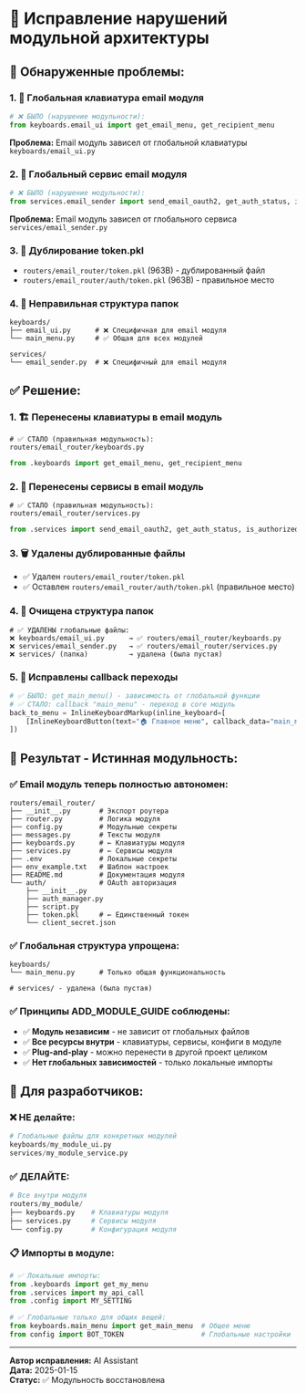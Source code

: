 # 🔧 Исправление нарушений модульной архитектуры

## 🚨 **Обнаруженные проблемы:**

### **1. 📂 Глобальная клавиатура email модуля**
```python
# ❌ БЫЛО (нарушение модульности):
from keyboards.email_ui import get_email_menu, get_recipient_menu
```
**Проблема:** Email модуль зависел от глобальной клавиатуры `keyboards/email_ui.py`

### **2. 🔧 Глобальный сервис email модуля**
```python
# ❌ БЫЛО (нарушение модульности):
from services.email_sender import send_email_oauth2, get_auth_status, is_authorized
```
**Проблема:** Email модуль зависел от глобального сервиса `services/email_sender.py`

### **3. 📄 Дублирование token.pkl**
- `routers/email_router/token.pkl` (963B) - дублированный файл
- `routers/email_router/auth/token.pkl` (963B) - правильное место

### **4. 📁 Неправильная структура папок**
```
keyboards/
├── email_ui.py      # ❌ Специфичная для email модуля
└── main_menu.py     # ✅ Общая для всех модулей

services/
└── email_sender.py  # ❌ Специфичный для email модуля
```

## ✅ **Решение:**

### **1. 🏗️ Перенесены клавиатуры в email модуль**
```
# ✅ СТАЛО (правильная модульность):
routers/email_router/keyboards.py
```
```python
from .keyboards import get_email_menu, get_recipient_menu
```

### **2. 🔧 Перенесены сервисы в email модуль**
```
# ✅ СТАЛО (правильная модульность):
routers/email_router/services.py
```
```python
from .services import send_email_oauth2, get_auth_status, is_authorized
```

### **3. 🗑️ Удалены дублированные файлы**
- ✅ Удален `routers/email_router/token.pkl`
- ✅ Оставлен `routers/email_router/auth/token.pkl` (правильное место)

### **4. 📁 Очищена структура папок**
```
# ✅ УДАЛЕНЫ глобальные файлы:
❌ keyboards/email_ui.py      → ✅ routers/email_router/keyboards.py
❌ services/email_sender.py   → ✅ routers/email_router/services.py
❌ services/ (папка)          → удалена (была пустая)
```

### **5. 🔄 Исправлены callback переходы**
```python
# ✅ БЫЛО: get_main_menu() - зависимость от глобальной функции
# ✅ СТАЛО: callback "main_menu" - переход в core модуль
back_to_menu = InlineKeyboardMarkup(inline_keyboard=[
    [InlineKeyboardButton(text="🏠 Главное меню", callback_data="main_menu")]
])
```

## 🎯 **Результат - Истинная модульность:**

### **✅ Email модуль теперь полностью автономен:**
```
routers/email_router/
├── __init__.py       # Экспорт роутера
├── router.py         # Логика модуля  
├── config.py         # Модульные секреты
├── messages.py       # Тексты модуля
├── keyboards.py      # ← Клавиатуры модуля
├── services.py       # ← Сервисы модуля
├── .env              # Локальные секреты
├── env_example.txt   # Шаблон настроек
├── README.md         # Документация модуля
└── auth/             # OAuth авторизация
    ├── __init__.py
    ├── auth_manager.py
    ├── script.py
    ├── token.pkl     # ← Единственный токен
    └── client_secret.json
```

### **✅ Глобальная структура упрощена:**
```
keyboards/
└── main_menu.py      # Только общая функциональность

# services/ - удалена (была пустая)
```

### **✅ Принципы ADD_MODULE_GUIDE соблюдены:**
- ✅ **Модуль независим** - не зависит от глобальных файлов
- ✅ **Все ресурсы внутри** - клавиатуры, сервисы, конфиги в модуле
- ✅ **Plug-and-play** - можно перенести в другой проект целиком
- ✅ **Нет глобальных зависимостей** - только локальные импорты

## 🔄 **Для разработчиков:**

### **❌ НЕ делайте:**
```python
# Глобальные файлы для конкретных модулей
keyboards/my_module_ui.py
services/my_module_service.py
```

### **✅ ДЕЛАЙТЕ:**
```python
# Все внутри модуля
routers/my_module/
├── keyboards.py    # Клавиатуры модуля
├── services.py     # Сервисы модуля  
└── config.py       # Конфигурация модуля
```

### **📋 Импорты в модуле:**
```python
# ✅ Локальные импорты:
from .keyboards import get_my_menu
from .services import my_api_call
from .config import MY_SETTING

# ✅ Глобальные только для общих вещей:
from keyboards.main_menu import get_main_menu  # Общее меню
from config import BOT_TOKEN                   # Глобальные настройки
```

---

**Автор исправления:** AI Assistant  
**Дата:** 2025-01-15  
**Статус:** ✅ Модульность восстановлена 